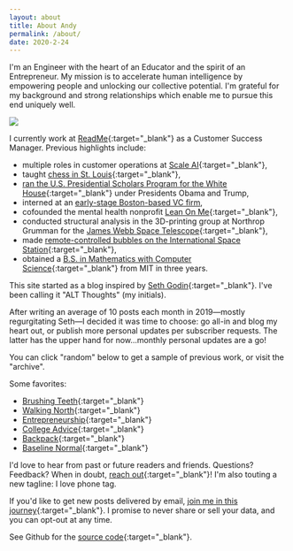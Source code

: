 ```yaml
---
layout: about
title: About Andy
permalink: /about/
date: 2020-2-24
---
```


I'm an Engineer with the heart of an Educator and the spirit of an Entrepreneur. My mission is to accelerate human intelligence by empowering people and unlocking our collective potential. I'm grateful for my background and strong relationships which enable me to pursue this end uniquely well.

![](/img/headshot.png#S)

I currently work at [ReadMe](https://readme.com/){:target="_blank"} as a Customer Success Manager. Previous highlights include:
- multiple roles in customer operations at [Scale AI](https://scale.com/){:target="_blank"},
- taught [chess in St. Louis](https://saintlouischessclub.org/){:target="_blank"},
- [ran the U.S. Presidential Scholars Program for the White House](https://blog.ed.gov/2017/07/the-ability-to-inspire/){:target="_blank"} under Presidents Obama and Trump,
- interned at an [early-stage Boston-based VC firm](https://www.pillar.vc/),
- cofounded the mental health nonprofit [Lean On Me](https://lean0n.me/){:target="_blank"},
- conducted structural analysis in the 3D-printing group at Northrop Grumman for the [James Webb Space Telescope](https://en.wikipedia.org/wiki/James_Webb_Space_Telescope){:target="_blank"},
- made [remote-controlled bubbles on the International Space Station](https://ntrs.nasa.gov/archive/nasa/casi.ntrs.nasa.gov/20160001341.pdf){:target="_blank"},
- obtained a [B.S. in Mathematics with Computer Science](/img/mit-diploma.png){:target="_blank"} from MIT in three years.

This site started as a blog inspired by [Seth Godin](https://seths.blog/2019/06/writing-not-plastics-not-wall-street/){:target="_blank"}. I've been calling it "ALT Thoughts" (my initials).

After writing an average of 10 posts each month in 2019&mdash;mostly regurgitating Seth&mdash;I decided it was time to choose: go all-in and blog my heart out, or publish more personal updates per subscriber requests. The latter has the upper hand for now...monthly personal updates are a go!

You can click "random" below to get a sample of previous work, or visit the "archive".

Some favorites:

- [Brushing Teeth](https://andytrattner.com/brushing-teeth.html){:target="_blank"}
- [Walking North](
https://andytrattner.com/walking-north.html){:target="_blank"}
- [Entrepreneurship](https://andytrattner.com/entrepreneurship.html){:target="_blank"}
- [College Advice](https://andytrattner.com/college-advice.html){:target="_blank"}
- [Backpack](https://andytrattner.com/backpack.html){:target="_blank"}
- [Baseline Normal](https://andytrattner.com/normal.html){:target="_blank"}

I'd love to hear from past or future readers and friends. Questions? Feedback? When in doubt, [reach out](https://forms.gle/kwANcR9NaYDAHDD16){:target="_blank"}! I'm also touting a new tagline: I love phone tag.

If you'd like to get new posts delivered by email, [join me in this journey](https://forms.gle/TngB7wUG2V2YVB6D9){:target="_blank"}. I promise to never share or sell your data, and you can opt-out at any time.

See Github for the [source code](https://github.com/trattner/trattner.github.io/){:target="_blank"}.
